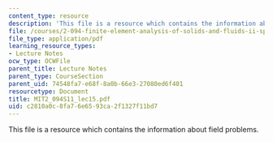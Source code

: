 ```yaml
---
content_type: resource
description: 'This file is a resource which contains the information about field problems. '
file: /courses/2-094-finite-element-analysis-of-solids-and-fluids-ii-spring-2011/c2810a0c8fa76e6593ca2f1327f11bd7_MIT2_094S11_lec15.pdf
file_type: application/pdf
learning_resource_types:
- Lecture Notes
ocw_type: OCWFile
parent_title: Lecture Notes
parent_type: CourseSection
parent_uid: 74548fa7-e68f-8a0b-66e3-27080ed6f401
resourcetype: Document
title: MIT2_094S11_lec15.pdf
uid: c2810a0c-8fa7-6e65-93ca-2f1327f11bd7
---
```

This file is a resource which contains the information about field problems. 

